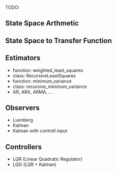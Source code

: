 
TODO:

State Space Arthmetic
---------------------

State Space to Transfer Function
--------------------------------

Estimators
----------
- function: weighted_least_squares
- class: RecursiveLeastSquares
- function: minimum_variance
- class: recursive_minimum_variance
- AR, ARX, ARMA, ... 

Observers
---------
- Luenberg
- Kalman
- Kalman with controll input

Controllers
-----------
- LQR (Linear Quadratic Regulator)
- LQG (LQR + Kalman)